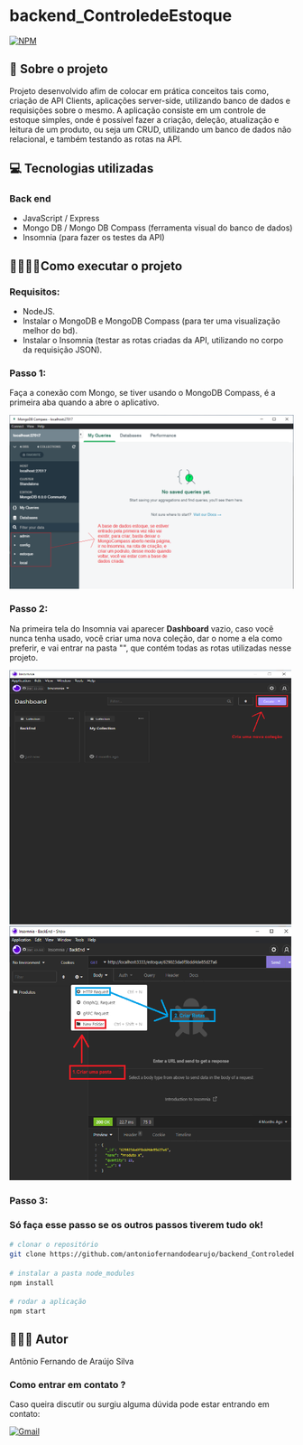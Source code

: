 # backend_ControledeEstoque
[![NPM](https://img.shields.io/npm/l/react)](https://github.com/antoniofernandodearujo/app_orcamento_pessoal/blob/main/LICENSE)

## 👀 Sobre o projeto

Projeto desenvolvido afim de colocar em prática conceitos tais como, criação de API Clients, aplicações server-side, utilizando banco de dados e requisições sobre o mesmo.
A aplicação consiste em um controle de estoque simples, onde é possível fazer a criação, deleção, atualização e leitura de um produto, ou seja
um CRUD, utilizando um banco de dados não relacional, e também testando as rotas na API.

## 💻 Tecnologias utilizadas
### Back end
- JavaScript / Express
- Mongo DB / Mongo DB Compass (ferramenta visual do banco de dados)
- Insomnia (para fazer os testes da API)

## 👨‍💻👩‍💻Como executar o projeto
### Requisitos: 
- NodeJS.
- Instalar o MongoDB e MongoDB Compass (para ter uma visualização melhor do bd).
- Instalar o Insomnia (testar as rotas criadas da API, utilizando no corpo da requisição JSON).

### Passo 1:
Faça a conexão com Mongo, se tiver usando o MongoDB Compass, é a primeira aba quando a abre o aplicativo.

<div display=flex flex-direction=row>
  <img src="https://github.com/antoniofernandodearujo/backend_ControledeEstoque/blob/main/assets/img1_mongo.png"/>
</div>

### Passo 2:
Na primeira tela do Insomnia vai aparecer **Dashboard** vazio, caso você nunca tenha usado, você criar uma nova coleção,
dar o nome a ela como preferir, e vai entrar na pasta "", que contém todas as rotas utilizadas nesse projeto.

<div display=flex flex-direction=row>
  <img src="https://github.com/antoniofernandodearujo/backend_ControledeEstoque/blob/main/assets/img1_insomnia.png" width="500px" height="450px"/>
  <img src="https://github.com/antoniofernandodearujo/backend_ControledeEstoque/blob/main/assets/img2_insomnia.png"width="500px" height="450px"/>
</div>

### Passo 3:

### Só faça esse passo se os outros passos tiverem tudo ok!
```bash
# clonar o repositório
git clone https://github.com/antoniofernandodearujo/backend_ControledeEstoque

# instalar a pasta node_modules
npm install

# rodar a aplicação
npm start
```

## 🧑🏾‍💻 Autor
Antônio Fernando de Araújo Silva
### Como entrar em contato ?
Caso queira discutir ou surgiu alguma dúvida pode estar entrando em contato:

[![Gmail](https://img.shields.io/badge/Gmail-darkred?style=for-the-badge&logo=gmail&logoColor=white)](mailto:afas@academico.ufpb.br)
